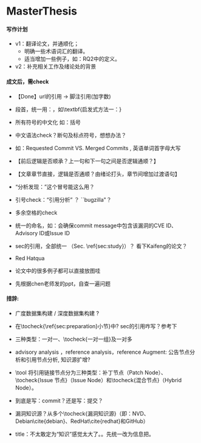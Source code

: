 # MasterThesis

#### 写作计划
* v1：翻译论文，并通顺化；
    * 明确一些术语词汇的翻译。
    * 适当增加一些例子，如：RQ2中的定义。
* v2：补充相关工作及绪论处的背景


#### 成文后，需check
* 【Done】url的引用 -> 脚注引用(加字数)
* 段首，统一用：，如\textbf{启发式方法一：}
* 所有符号的中文化 如：括号
* 中文语法check？断句及标点符号，想想办法？
* 如：Requested Commit VS. Merged Commits , 英语单词首字母大写
* 【前后逻辑是否顺承？上一句和下一句之间是否逻辑通顺？】
* 【文章章节直接，逻辑是否通顺？由绪论打头，章节间增加过渡语句】
* “分析发现：”这个冒号能这么用？
* 引号check：“引用分析” ？ ``bugzilla"？
* 多余空格的check
* 统一的命名，如：会确保commit message中包含该漏洞的CVE ID、 Advisory ID或Issue ID
* sec的引用，全部统一 （Sec. \ref{sec:study}）？ 看下Kaifeng的论文？
* Red Hatqua
* 论文中的很多例子都可以直接放图哇

* 先根据chen老师发的ppt，自查一遍问题

#### 措辞:
* 广度数据集构建 / 深度数据集构建 ?
* 在\tocheck{\ref{sec:preparation}小节}中? sec的引用咋写？参考下
* 三种类型：一对一、\tocheck{一对一组}及一对多
* advisory analysis ，reference analysis，reference Augment: 公告节点分析和引用节点分析, 知识源扩增?
* \tool 将引用链接节点分为三种类型：补丁节点（Patch Node）、\tocheck{Issue 节点}（Issue Node）和\tocheck{混合节点}（Hybrid Node）。
* 到底是写：commit？还是写：提交？
* 漏洞知识源？从多个\tocheck{漏洞知识源}（即：NVD、Debian\cite{debian}、RedHat\cite{redhat}和GitHub）

* title：不太敢定为“知识”感觉太大了。。先统一改为信息把。